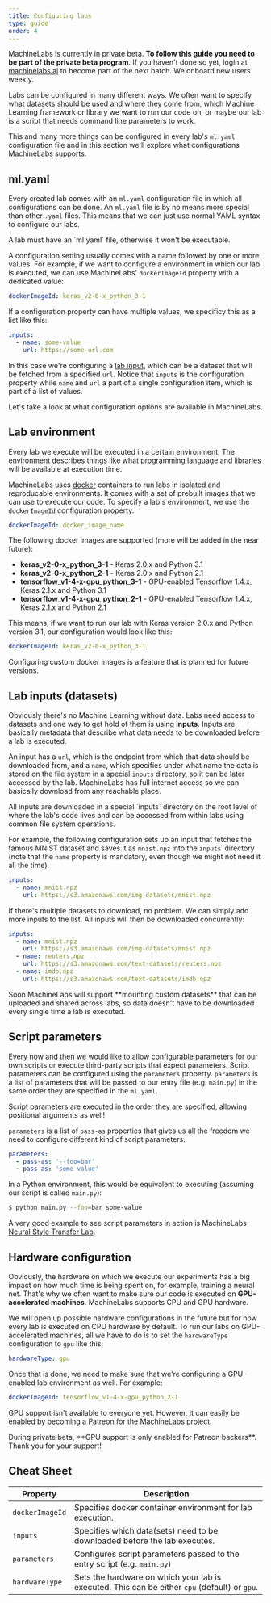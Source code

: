 ```yaml
---
title: Configuring labs
type: guide
order: 4
---
```


<p class="tip">MachineLabs is currently in private beta. <strong>To follow this guide you need to be part of the private beta program</strong>. If you haven't done so yet, login at <a href="https://machinelabs.ai/editor" title="MachineLabs Editor">machinelabs.ai</a> to become part of the next batch. We onboard new users weekly.</p>

Labs can be configured in many different ways. We often want to specify what datasets should be used and where they come from, which Machine Learning framework or library we want to run our code on, or maybe our lab is a script that needs command line parameters to work.

This and many more things can be configured in every lab's `ml.yaml` configuration file and in this section we'll explore what configurations MachineLabs supports.

## ml.yaml

Every created lab comes with an `ml.yaml` configuration file in which all configurations can be done. An `ml.yaml` file is by no means more special than other `.yaml` files. This means that we can just use normal YAML syntax to configure our labs.

<p class="tip">A lab must have an `ml.yaml` file, otherwise it won't be executable.</p>

A configuration setting usually comes with a name followed by one or more values. For example, if we want to configure a environment in which our lab is executed, we can use MachineLabs' `dockerImageId` property with a dedicated value:

```yaml
dockerImageId: keras_v2-0-x_python_3-1
```

If a configuration property can have multiple values, we specificy this as a list like this:

```yaml
inputs:
  - name: some-value
    url: https://some-url.com
```

In this case we're configuring a [lab input](#lab-inputs), which can be a dataset that will be fetched from a specified `url`. Notice that `inputs` is the configuration property while `name` and `url` a part of a single configuration item, which is part of a list of values.

Let's take a look at what configuration options are available in MachineLabs.

## Lab environment

Every lab we execute will be executed in a certain environment. The environment describes things like what programming language and libraries will be available at execution time.

MachineLabs uses [docker](https://docker.com) containers to run labs in isolated and reproducable environments. It comes with a set of prebuilt images that we can use to execute our code. To specify a lab's environment, we use the `dockerImageId` configuration property.

```yaml
dockerImageId: docker_image_name
```

The following docker images are supported (more will be added in the near future):

- **keras_v2-0-x_python_3-1** - Keras 2.0.x and Python 3.1
- **keras_v2-0-x_python_2-1** - Keras 2.0.x and Python 2.1
- **tensorflow_v1-4-x-gpu_python_3-1** - GPU-enabled Tensorflow 1.4.x, Keras 2.1.x and Python 3.1
- **tensorflow_v1-4-x-gpu_python_2-1** - GPU-enabled Tensorflow 1.4.x, Keras 2.1.x and Python 2.1

This means, if we want to run our lab with Keras version 2.0.x and Python version 3.1, our configuration would look like this:

```yaml
dockerImageId: keras_v2-0-x_python_3-1
```

Configuring custom docker images is a feature that is planned for future versions.

## Lab inputs (datasets)

Obviously there's no Machine Learning without data. Labs need access to datasets and one way to get hold of them is using **inputs**. Inputs are basically metadata that describe what data needs to be downloaded before a lab is executed.

An input has a `url`, which is the endpoint from which that data should be downloaded from, and a `name`, which specifies under what name the data is stored on the file system in a special `inputs` directory, so it can be later accessed by the lab. MachineLabs has full internet access so we can basically download from any reachable place.

<p class="tip">All inputs are downloaded in a special `inputs` directory on the root level of where the lab's code lives and can be accessed from within labs using common file system operations.</p>

For example, the following configuration sets up an input that fetches the famous MNIST dataset and saves it as `mnist.npz` into the `inputs `directory (note that the `name` property is mandatory, even though we might not need it all the time).

```yaml
inputs:
  - name: mnist.npz
    url: https://s3.amazonaws.com/img-datasets/mnist.npz
```

If there's multiple datasets to download, no problem. We can simply add more inputs to the list. All inputs will then be downloaded concurrently:

```yaml
inputs:
  - name: mnist.npz
    url: https://s3.amazonaws.com/img-datasets/mnist.npz
  - name: reuters.npz
    url: https://s3.amazonaws.com/text-datasets/reuters.npz
  - name: imdb.npz
    url: https://s3.amazonaws.com/text-datasets/imdb.npz
```

<p class="tip">Soon MachineLabs will support **mounting custom datasets** that can be uploaded and shared across labs, so data doesn't have to be downloaded every single time a lab is executed.</p>

## Script parameters

Every now and then we would like to allow configurable parameters for our own scripts or execute third-party scripts that expect parameters. Script parameters can be configured using the `parameters` property. `parameters` is a list of parameters that will be passed to our entry file (e.g. `main.py`) in the same order they are specified in the `ml.yaml`.

<p class="tip">Script parameters are executed in the order they are specified, allowing positional arguments as well!</p>

`parameters` is a list of `pass-as` properties that gives us all the freedom we need to configure different kind of script parameters.

```yaml
parameters:
  - pass-as: '--foo=bar'
  - pass-as: 'some-value'
```

In a Python environment, this would be equivalent to executing (assuming our script is called `main.py`):

```sh
$ python main.py --foo=bar some-value 
```

A very good example to see script parameters in action is MachineLabs [Neural Style Transfer Lab](https://machinelabs.ai/editor/rJQrQ5wjZ/1506415557004-HkTTQ5Dob?file=ml.yaml&tab=editor). 

## Hardware configuration

Obviously, the hardware on which we execute our experiments has a big impact on how much time is being spent on, for example, training a neural net. That's why we often want to make sure our code is executed on **GPU-accelerated machines**. MachineLabs supports CPU and GPU hardware.

We will open up possible hardware configurations in the future but for now every lab is executed on CPU hardware by default. To run our labs on GPU-accelerated machines, all we have to do is to set the `hardwareType` configuration to `gpu` like this:

```yaml
hardwareType: gpu
```
Once that is done, we need to make sure that we're configuring a GPU-enabled lab environment as well. For example:

```yaml
dockerImageId: tensorflow_v1-4-x-gpu_python_2-1
```

GPU support isn't available to everyone yet. However, it can easily be enabled by [becoming a Patreon](https://www.patreon.com/machinelabs) for the MachineLabs project.

<p class="tip">During private beta, **GPU support is only enabled for Patreon backers**. Thank you for your support!</p>

## Cheat Sheet

| Property        | Description |
| ------------- |-------------|
| `dockerImageId`      | Specifies docker container environment for lab execution. |
| `inputs`      | Specifies which data(sets) need to be downloaded before the lab executes.|
| `parameters` | Configures script parameters passed to the entry script (e.g. `main.py`)     |
| `hardwareType` | Sets the hardware on which your lab is executed. This can be either `cpu` (default) or `gpu`. |

